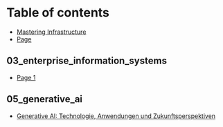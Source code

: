 # Table of contents

* [Mastering Infrastructure](README.md)
* [Page](page.md)

## 03\_enterprise\_information\_systems

* [Page 1](03\_enterprise\_information\_systems/page-1.md)

## 05\_generative\_ai

* [Generative AI: Technologie, Anwendungen und Zukunftsperspektiven](05\_generative\_ai/technologie-anwendungen-und-zukunftsperspektiven.md)

